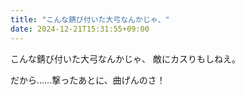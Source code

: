 ```yaml
---
title: "こんな錆び付いた大弓なんかじゃ、"
date: 2024-12-21T15:31:55+09:00
---
```

こんな錆び付いた大弓なんかじゃ、
敵にカスりもしねえ。

だから……撃ったあとに、曲げんのさ！
